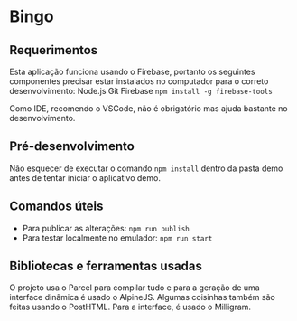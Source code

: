 # Bingo
## Requerimentos
Esta aplicação funciona usando o Firebase, portanto os seguintes componentes precisar estar instalados no computador para o correto desenvolvimento:
Node.js
Git
Firebase `npm install -g firebase-tools`

Como IDE, recomendo o VSCode, não é obrigatório mas ajuda bastante no desenvolvimento.

## Pré-desenvolvimento
Não esquecer de executar o comando `npm install` dentro da pasta demo antes de tentar iniciar o aplicativo demo.

## Comandos úteis
* Para publicar as alterações: `npm run publish`
* Para testar localmente no emulador: `npm run start`

## Bibliotecas e ferramentas usadas
O projeto usa o Parcel para compilar tudo e para a geração de uma interface dinâmica é usado o AlpineJS. Algumas coisinhas também são feitas usando o PostHTML. Para a interface, é usado o Milligram.